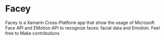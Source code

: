 # Facey

Facey is a Xamarin Cross-Platform app that show the usage of Microsoft Face API and EMotion API to recognize faces: facial data and Emotion. Feel free to Make contributions